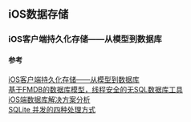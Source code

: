 ## iOS数据存储





###  iOS客户端持久化存储——从模型到数据库


#### 参考
[iOS客户端持久化存储——从模型到数据库](https://blog.csdn.net/show3/article/details/54924713)  
[基于FMDB的数据库模型，线程安全的无SQL数据库工具](https://github.com/TonyJR/TODBModel)  
[iOS端数据库解决方案分析](http://www.cocoachina.com/ios/20161108/18001.html)  
[SQLite 并发的四种处理方式](https://xiaozhuanlan.com/topic/1698752340)


[]()


